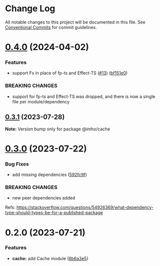 # Change Log

All notable changes to this project will be documented in this file.
See [Conventional Commits](https://conventionalcommits.org) for commit guidelines.

# [0.4.0](https://github.com/xzhavilla/imho/compare/@imho/cache@0.3.1...@imho/cache@0.4.0) (2024-04-02)


### Features

* support Fx in place of fp-ts and Effect-TS ([#13](https://github.com/xzhavilla/imho/issues/13)) ([bf151e0](https://github.com/xzhavilla/imho/commit/bf151e0d369a639b921eb9eb98727a6a85609f3d))


### BREAKING CHANGES

* support for fp-ts and Effect-TS was dropped, and there is now a single file per module/dependency





## [0.3.1](https://github.com/xzhavilla/imho/compare/@imho/cache@0.3.0...@imho/cache@0.3.1) (2023-07-28)

**Note:** Version bump only for package @imho/cache





# [0.3.0](https://github.com/xzhavilla/imho/compare/@imho/cache@0.2.0...@imho/cache@0.3.0) (2023-07-22)


### Bug Fixes

* add missing dependencies ([592fc9f](https://github.com/xzhavilla/imho/commit/592fc9fe916394c22211a5f2d1e7b7cc644e401c))


### BREAKING CHANGES

* new peer dependencies added

Refs: https://stackoverflow.com/questions/54926369/what-dependency-type-should-types-be-for-a-published-package





# 0.2.0 (2023-07-21)


### Features

* **cache:** add Cache module ([8b6a3e5](https://github.com/xzhavilla/imho/commit/8b6a3e557cc0759c0435c529b17e1c5b6a83d899))
